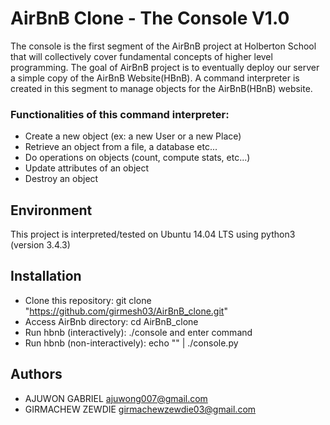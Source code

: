 # AirBnB Clone - The Console V1.0

The console is the first segment of the AirBnB project at Holberton School that will collectively cover fundamental concepts of higher level programming. The goal of AirBnB project is to eventually deploy our server a simple copy of the AirBnB Website(HBnB). A command interpreter is created in this segment to manage objects for the AirBnB(HBnB) website.

### Functionalities of this command interpreter:

* Create a new object (ex: a new User or a new Place)
* Retrieve an object from a file, a database etc...
* Do operations on objects (count, compute stats, etc...)
* Update attributes of an object
* Destroy an object

## Environment

This project is interpreted/tested on Ubuntu 14.04 LTS using python3 (version 3.4.3)

## Installation

* Clone this repository: git clone "https://github.com/girmesh03/AirBnB_clone.git"
* Access AirBnb directory: cd AirBnB_clone
* Run hbnb (interactively): ./console and enter command
* Run hbnb (non-interactively): echo "<command>" | ./console.py

## Authors

* AJUWON GABRIEL <ajuwong007@gmail.com>
* GIRMACHEW ZEWDIE <girmachewzewdie03@gmail.com>